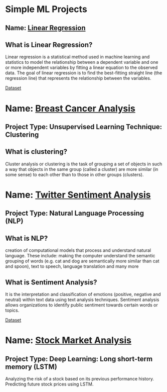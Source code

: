# Simple ML Projects

## Name: [Linear Regression](LinearRegression.ipynb)

## What is Linear Regression?
Linear regression is a statistical method used in machine learning and statistics to model the relationship between a dependent variable and one or more independent variables by fitting a linear equation to the observed data. The goal of linear regression is to find the best-fitting straight line (the regression line) that represents the relationship between the variables.

[Dataset](https://github.com/codebasics/py/blob/master/ML/1_linear_reg/Exercise/canada_per_capita_income.csv)

# Name:  [Breast Cancer Analysis](BreastCancer.ipynb)

## Project Type: Unsupervised Learning Technique: Clustering

## What is clustering?
Cluster analysis or clustering is the task of grouping a set of objects
in such a way that objects in the same group (called a cluster) are more similar (in some sense)
to each other than to those in other groups (clusters).


# Name: [Twitter Sentiment Analysis](SentimentAnalysis.ipynb)

## Project Type: Natural Language Processing (NLP)

## What is NLP?
creation of computational models that process and understand natural language. These include: making the computer understand the semantic grouping of words (e.g. cat and dog are semantically more similar than cat and spoon), text to speech, language translation and many more

## What is Sentiment Analysis?
It is the interpretation and classification of emotions (positive, negative and neutral) within text data using text analysis techniques. Sentiment analysis allows organizations to identify public sentiment towards certain words or topics.

[Dataset](https://www.kaggle.com/code/stoicstatic/twitter-sentiment-analysis-for-beginners/data?select=training.1600000.processed.noemoticon.csv)

# Name: [Stock Market Analysis](StockMarketAnalysis.ipynb)

## Project Type: Deep Learning: Long short-term memory (LSTM)

Analyzing the risk of a stock based on its previous performance history. Predicting future stock prices using LSTM.